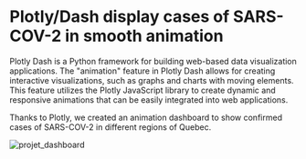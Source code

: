 
# Plotly/Dash display cases of SARS-COV-2 in smooth animation

Plotly Dash is a Python framework for building web-based data visualization applications. The "animation" feature in Plotly Dash allows for creating interactive visualizations, such as graphs and charts with moving elements. This feature utilizes the Plotly JavaScript library to create dynamic and responsive animations that can be easily integrated into web applications.

Thanks to Plotly, we created an animation dashboard to show confirmed cases of SARS-COV-2 in different regions of Quebec.



![projet_dashboard](https://user-images.githubusercontent.com/53668767/212727948-757466dc-3f7b-40b8-a0c2-012b5d5d3161.png)
